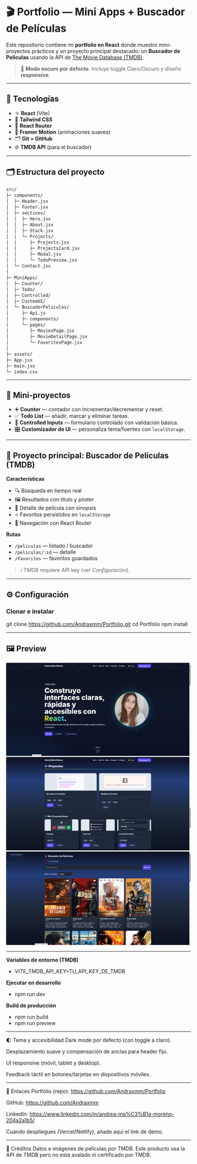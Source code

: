 # 🎬 Portfolio — Mini Apps + Buscador de Películas

Este repositorio contiene mi **portfolio en React** donde muestro mini-proyectos prácticos y un proyecto principal destacado: un **Buscador de Películas** usando la API de [The Movie Database (TMDB)](https://www.themoviedb.org/).

> 🔦 **Modo oscuro por defecto**. Incluye toggle Claro/Oscuro y diseño **responsive**.

---

## 🚀 Tecnologías

- ⚛️ **React** (Vite)
- 🎨 **Tailwind CSS**
- 🧭 **React Router**
- 🧩 **Framer Motion** (animaciones suaves)
- 🗂️ **Git + GitHub**
- 🌐 **TMDB API** (para el buscador)

---

## 🗂️ Estructura del proyecto

```
src/
├─ components/
│  ├─ Header.jsx
│  ├─ Footer.jsx
│  ├─ sections/
│  │  ├─ Hero.jsx
│  │  ├─ About.jsx
│  │  ├─ Stack.jsx
│  │  └─ Projects/
│  │     ├─ Projects.jsx
│  │     ├─ ProjectsCard.jsx
│  │     ├─ Modal.jsx
│  │     └─ TodoPreview.jsx
│  └─ Contact.jsx
│
├─ MiniApps/
│  ├─ Counter/
│  ├─ Todo/
│  ├─ Controlled/
│  ├─ CustomUI/
│  └─ BuscadorPeliculas/
│     ├─ Api.js
│     ├─ components/
│     └─ pages/
│        ├─ MoviesPage.jsx
│        ├─ MovieDetailPage.jsx
│        └─ FavoritesPage.jsx
│
├─ assets/
├─ App.jsx
├─ main.jsx
└─ index.css
```

---

## 🧪 Mini-proyectos

- ➕ **Counter** — contador con incrementar/decrementar y reset.
- ✅ **Todo List** — añadir, marcar y eliminar tareas.
- 📝 **Controlled Inputs** — formulario controlado con validación básica.
- 🎛️ **Customizador de UI** — personaliza tema/fuentes con `localStorage`.

---

## 🎥 Proyecto principal: Buscador de Películas (TMDB)

**Características**

- 🔍 Búsqueda en tiempo real
- 🖼️ Resultados con título y póster
- 📄 Detalle de película con sinopsis
- ⭐ Favoritos persistidos en `localStorage`
- 🧭 Navegación con React Router

**Rutas**

- `/peliculas` — listado / buscador
- `/peliculas/:id` — detalle
- `/favoritos` — favoritos guardados

> ℹ️ TMDB requiere API key (ver _Configuración_).

---

## ⚙️ Configuración

### Clonar e instalar

git clone https://github.com/Andraxmm/Portfolio.git
cd Portfolio
npm install

---

## 🖼️ Preview

![Home Dark](./src/assets/HomeDark.png)
![Projects](./src/assets/Projects.png)
![Movies](./src/assets/BPeliculas.png)

---

**Variables de entorno (TMDB)**

- VITE_TMDB_API_KEY=TU_API_KEY_DE_TMDB

**Ejecutar en desarrollo**

- npm run dev

**Build de producción**

- npm run build
- npm run preview

---

🌓 Tema y accesibilidad
Dark mode por defecto (con toggle a claro).

Desplazamiento suave y compensación de anclas para header fijo.

UI responsive (móvil, tablet y desktop).

Feedback táctil en botones/tarjetas en dispositivos móviles.

---

🔗 Enlaces
Portfolio (repo): https://github.com/Andraxmm/Portfolio

GitHub: https://github.com/Andraxmm

LinkedIn: https://www.linkedin.com/in/andrea-ma%C3%B1a-moreno-204a2a1b5/

Cuando despliegues (Vercel/Netlify), añade aquí el link de demo.

---

🙌 Créditos
Datos e imágenes de películas por TMDB.
Este producto usa la API de TMDB pero no está avalado ni certificado por TMDB.
